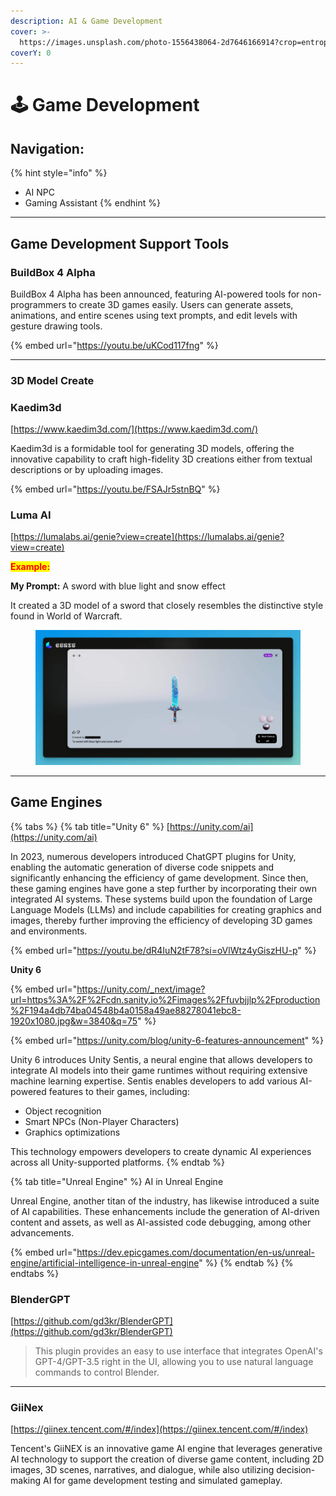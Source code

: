 ```yaml
---
description: AI & Game Development
cover: >-
  https://images.unsplash.com/photo-1556438064-2d7646166914?crop=entropy&cs=srgb&fm=jpg&ixid=M3wxOTcwMjR8MHwxfHNlYXJjaHwxfHxnYW1lJTIwZGV2ZWxvcG1lbnR8ZW58MHx8fHwxNzE4NjAwNTc5fDA&ixlib=rb-4.0.3&q=85
coverY: 0
---
```


# 🕹️ Game Development

## Navigation:

{% hint style="info" %}
* AI NPC
* Gaming Assistant
{% endhint %}

***

## Game Development Support Tools

### BuildBox 4 Alpha

BuildBox 4 Alpha has been announced, featuring AI-powered tools for non-programmers to create 3D games easily. Users can generate assets, animations, and entire scenes using text prompts, and edit levels with gesture drawing tools.&#x20;

{% embed url="https://youtu.be/uKCod117fng" %}

***

### 3D Model Create

### Kaedim3d

[https://www.kaedim3d.com/](https://www.kaedim3d.com/)

Kaedim3d is a formidable tool for generating 3D models, offering the innovative capability to craft high-fidelity 3D creations either from textual descriptions or by uploading images.

{% embed url="https://youtu.be/FSAJr5stnBQ" %}

### Luma AI

[https://lumalabs.ai/genie?view=create](https://lumalabs.ai/genie?view=create)



<mark style="color:red;">**Example:**</mark>&#x20;

**My Prompt:** A sword with blue light and snow effect

It created a 3D model of a sword that closely resembles the distinctive style found in World of Warcraft.

<figure><img src="../../.gitbook/assets/GDrasAXagAEC1KT.jpeg" alt=""><figcaption></figcaption></figure>



***

## Game Engines

{% tabs %}
{% tab title="Unity 6" %}
[https://unity.com/ai](https://unity.com/ai)

In 2023, numerous developers introduced ChatGPT plugins for Unity, enabling the automatic generation of diverse code snippets and significantly enhancing the efficiency of game development. Since then, these gaming engines have gone a step further by incorporating their own integrated AI systems. These systems build upon the foundation of Large Language Models (LLMs) and include capabilities for creating graphics and images, thereby further improving the efficiency of developing 3D games and environments.

{% embed url="https://youtu.be/dR4IuN2tF78?si=oVlWtz4yGiszHU-p" %}

**Unity 6**

{% embed url="https://unity.com/_next/image?url=https%3A%2F%2Fcdn.sanity.io%2Fimages%2Ffuvbjjlp%2Fproduction%2F194a4db74ba04548b4a0158a49ae88278041ebc8-1920x1080.jpg&w=3840&q=75" %}

{% embed url="https://unity.com/blog/unity-6-features-announcement" %}

Unity 6 introduces Unity Sentis, a neural engine that allows developers to integrate AI models into their game runtimes without requiring extensive machine learning expertise. Sentis enables developers to add various AI-powered features to their games, including:

* Object recognition
* Smart NPCs (Non-Player Characters)
* Graphics optimizations

This technology empowers developers to create dynamic AI experiences across all Unity-supported platforms.
{% endtab %}

{% tab title="Unreal Engine" %}
AI in Unreal Engine

Unreal Engine, another titan of the industry, has likewise introduced a suite of AI capabilities. These enhancements include the generation of AI-driven content and assets, as well as AI-assisted code debugging, among other advancements.

{% embed url="https://dev.epicgames.com/documentation/en-us/unreal-engine/artificial-intelligence-in-unreal-engine" %}
{% endtab %}
{% endtabs %}



### BlenderGPT

[https://github.com/gd3kr/BlenderGPT](https://github.com/gd3kr/BlenderGPT)

> This plugin provides an easy to use interface that integrates OpenAI's GPT-4/GPT-3.5 right in the UI, allowing you to use natural language commands to control Blender.

***

### GiiNex

[https://giinex.tencent.com/#/index](https://giinex.tencent.com/#/index)

Tencent's GiiNEX is an innovative game AI engine that leverages generative AI technology to support the creation of diverse game content, including 2D images, 3D scenes, narratives, and dialogue, while also utilizing decision-making AI for game development testing and simulated gameplay.







